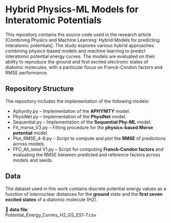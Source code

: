# Hybrid Physics-ML Models for Interatomic Potentials

This repository contains the source code used in the research article [Combining Physics and Machine Learning: Hybrid Models for predicting interatomic potentials]. 
The study explores various hybrid approaches combining physics-based models and machine learning to predict interatomic potential energy curves. 
The models are evaluated on their ability to reproduce the ground and first excited electronic states of diatomic molecules, with a particular focus on Franck-Condon factors and RMSE performance.

## Repository Structure

The repository includes the implementation of the following models:

- Aphynity.py – Implementation of the **APHYNITY** model.
- PhysiNet.py – Implementation of the **PhysiNet** model.
- Sequential.py – Implementation of the **Sequential Phy-ML** model.
- Fit_morse_V3.py – Fitting procedure for the **physics-based Morse potential** model.
- Plot_RMSE_4-8.py – Script to compute and plot the **RMSE** of predictions across models.
- FFC_All_seed V1.py – Script for computing **Franck-Condon factors** and evaluating the RMSE between predicted and reference factors across models and seeds.

## Data

The dataset used in this work contains discrete potential energy values as a function of internuclear distances for the **ground** state and the **first seven excited states** of a diatomic molecule (H2).

📁 **data file**:  
Potential_Energy_Curves_H2_GS_ES1-7.csv

